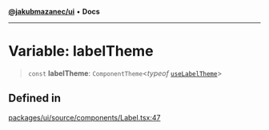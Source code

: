 [**@jakubmazanec/ui**](../README.md) • **Docs**

---

# Variable: labelTheme

> `const` **labelTheme**: `ComponentTheme`\<_typeof_
> [`useLabelTheme`](../functions/useLabelTheme.md)\>

## Defined in

[packages/ui/source/components/Label.tsx:47](https://github.com/jakubmazanec/tools/blob/28bd44b020b25cf8f9b96b5a385bb7c918cf32ab/packages/ui/source/components/Label.tsx#L47)
